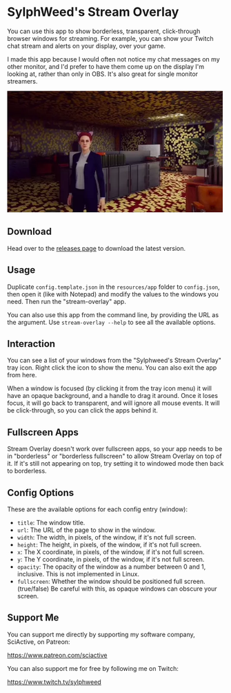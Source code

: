 # SylphWeed's Stream Overlay

You can use this app to show borderless, transparent, click-through browser windows for streaming. For example, you can show your Twitch chat stream and alerts on your display, over your game.

I made this app because I would often not notice my chat messages on my other monitor, and I'd prefer to have them come up on the display I'm looking at, rather than only in OBS. It's also great for single monitor streamers.

<img src="app/static/stream-overlay-clip.webp" />

## Download

Head over to the [releases page](https://github.com/hperrin/stream-overlay/releases) to download the latest version.

## Usage

Duplicate `config.template.json` in the `resources/app` folder to `config.json`, then open it (like with Notepad) and modify the values to the windows you need. Then run the "stream-overlay" app.

You can also use this app from the command line, by providing the URL as the argument. Use `stream-overlay --help` to see all the available options.

## Interaction

You can see a list of your windows from the "Sylphweed's Stream Overlay" tray icon. Right click the icon to show the menu. You can also exit the app from here.

When a window is focused (by clicking it from the tray icon menu) it will have an opaque background, and a handle to drag it around. Once it loses focus, it will go back to transparent, and will ignore all mouse events. It will be click-through, so you can click the apps behind it.

## Fullscreen Apps

Stream Overlay doesn't work over fullscreen apps, so your app needs to be in "borderless" or "borderless fullscreen" to allow Stream Overlay on top of it. If it's still not appearing on top, try setting it to windowed mode then back to borderless.

## Config Options

These are the available options for each config entry (window):

- `title`: The window title.
- `url`: The URL of the page to show in the window.
- `width`: The width, in pixels, of the window, if it's not full screen.
- `height`: The height, in pixels, of the window, if it's not full screen.
- `x`: The X coordinate, in pixels, of the window, if it's not full screen.
- `y`: The Y coordinate, in pixels, of the window, if it's not full screen.
- `opacity`: The opacity of the window as a number between 0 and 1, inclusive. This is not implemented in Linux.
- `fullscreen`: Whether the window should be positioned full screen. (true/false) Be careful with this, as opaque windows can obscure your screen.

## Support Me

You can support me directly by supporting my software company, SciActive, on Patreon:

https://www.patreon.com/sciactive

You can also support me for free by following me on Twitch:

https://www.twitch.tv/sylphweed
